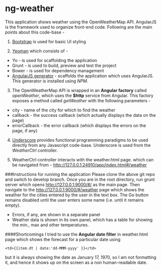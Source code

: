 ng-weather
==========

This application shows weather using the OpenWeatherMap API. AngularJS is the framework used to organize front-end code. Following are the main points about this code-base -

1. [Bootstrap](http://getbootstrap.com) is used for basic UI styling

2. [Yeoman](http://yeoman.io/) which consists of -
  - Yo - is used for scaffolding the application
  - Grunt - is used to build, preview and test the project
  - Bower - is used for dependency management
  - [AngularJS generator](https://github.com/yeoman/generator-angular) - scaffolds the application which uses AngularJS. This generator is installed using *NPM*.
  
3. The OpenWeatherMap API is wrapped in an **Angular factory** called *openWeather*, which uses the **$http** service from Angular. This factory exposes a method called *getWeather* with the following parameters -
  - city - name of the city for which to find the weather
  - callback - the success callback (which actually displays the data on the page) 
  - errorCallback - the error callback (which displays the errors on the page, if any)

4. [Underscore](http://underscorejs.org/) provides functional programming paradigms to be used directly from any Javascript code-base. Underscore is used from the *WeatherCtrl* controller.

5. WeatherCtrl controller interacts with the weather.html page. which can be navigated from -
http://127.0.0.1:24910/app/index.html#/weather

###Instructions for running the application
Please clone the above git repo and switch to develop branch. Once you are in the root directory, run grunt server which opens http://127.0.0.1:9000/#/ as the main page. Then navigate to the http://127.0.0.1:9000/#/weather page which shows the weather for the cities entered by the user in the text box. The Go button remains disabled until the user enters some name (i.e. until it remains empty).

  - Errors, if any, are shown in a separate panel
  - Weather data is shown in its own panel, which has a table for showing the min., max and other temperatures.
  
####Shortcomings
I tried to use the **Angular date filter** in weather.html page which shows the forecast for a particular date using 
```
<td>{{item.dt | date:'dd-MMM-yyyy' }}</td>
```
but it is always showing the date as January 17, 1970, so I am not formatting it, and hence it shows up on the screen as a non human-readable date.
    